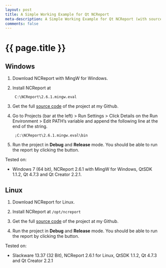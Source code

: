 ```yaml
---
layout: post
title: A Simple Working Example for Qt NCReport
meta-description: A Simple Working Example for Qt NCReport (with source codes)
comments: false
---
```


# {{ page.title }}

## Windows

1. Download NCReport with MingW for Windows.

1. Install NCReport at 

		C:\NCReport\2.6.1.mingw.eval

1. Get the full [source code](https://github.com/amree/ncreport-example) of the project at my Github.

1. Go to Projects (bar at the left) > Run Settings > Click Details on the Run Environment > Edit PATH’s variable and append the following line at the end of the string.

		;C:\NCReport\2.6.1.mingw.eval\bin

1. Run the project in **Debug** and **Release** mode. You should be able to run the report by clicking the button.

Tested on:

* Windows 7 (64 bit), NCReport 2.6.1 with MingW for Windows, QtSDK 1.1.2, Qt 4.7.3 and Qt Creator 2.2.1.

## Linux

1. Download NCReport for Linux.

1. Install NCReport at `/opt/ncreport`

1. Get the full [source code](https://github.com/amree/ncreport-example) of the project at my Github.

1. Run the project in **Debug** and **Release** mode. You should be able to run the report by clicking the button.

Tested on:

* Slackware 13.37 (32 Bit), NCReport 2.6.1 for Linux, QtSDK 1.1.2, Qt 4.7.3 and Qt Creator 2.2.1
